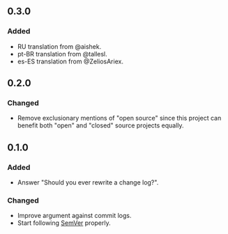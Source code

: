 ## 0.3.0
### Added
- RU translation from @aishek.
- pt-BR translation from @tallesl.
- es-ES translation from @ZeliosAriex.

## 0.2.0
### Changed
- Remove exclusionary mentions of "open source" since this project can
benefit both "open" and "closed" source projects equally.

## 0.1.0
### Added
- Answer "Should you ever rewrite a change log?".

### Changed
- Improve argument against commit logs.
- Start following [SemVer](http://semver.org) properly.

